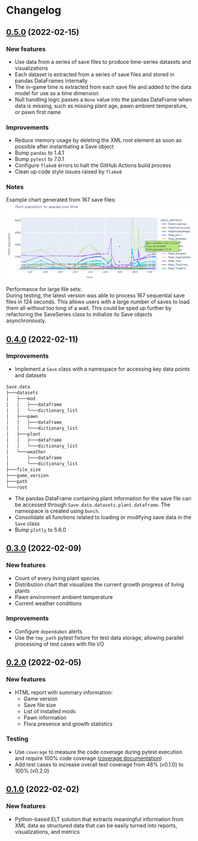 # Changelog

## [0.5.0](https://github.com/stone-tech-inc/rimhistory/tree/v0.5.0) (2022-02-15)

### New features

* Use data from a series of save files to produce time-series datasets and visualizations
* Each dataset is extracted from a series of save files and stored in pandas DataFrames internally
* The in-game time is extracted from each save file and added to the data model for use as a time dimension
* Null handling logic passes a `None` value into the pandas DataFrame when data is missing, such as missing plant age, pawn ambient temperature, or pawn first name

### Improvements

* Reduce memory usage by deleting the XML root element as soon as possible after instantiating a Save object
* Bump `pandas` to 1.4.1
* Bump `pytest` to 7.0.1
* Configure `flake8` errors to halt the GitHub Actions build process
* Clean up code style issues raised by `flake8`

### Notes

Example chart generated from 167 save files:  
![Example line chart visualizing flora population by species over time](docs/images/sample_line_chart_plant_population_by_species_over_time.png)

Performance for large file sets:  
During testing, the latest version was able to process 167 sequential save files in 124 seconds. This allows users with a large number of saves to load them all without too long of a wait. This could be sped up further by refactoring the SaveSeries class to initialize its Save objects asynchronously.

## [0.4.0](https://github.com/stone-tech-inc/rimhistory/tree/v0.4.0) (2022-02-11)

### Improvements

* Implement a `Save` class with a namespace for accessing key data points and datasets

```text
Save.data
├───datasets
│   ├───mod
│   │   ├───dataframe
│   │   └───dictionary_list
│   ├───pawn
│   │   ├───dataframe
│   │   └───dictionary_list
│   ├───plant
│   │   ├───dataframe
│   │   └───dictionary_list
│   └───weather
│       ├───dataframe
│       └───dictionary_list
├───file_size
├───game_version
├───path
└───root
```

* The pandas DataFrame containing plant information for the save file can be accessed through `Save.data.datasets.plant.dataframe`. The namespace is created using `bunch`.
* Consolidate all functions related to loading or modifying save data in the `Save` class
* Bump `plotly` to 5.6.0

## [0.3.0](https://github.com/stone-tech-inc/rimhistory/tree/v0.3.0) (2022-02-09)

### New features

* Count of every living plant species
* Distribution chart that visualizes the current growth progress of living plants
* Pawn environment ambient temperature
* Current weather conditions

### Improvements

* Configure `dependabot` alerts
* Use the `tmp_path` pytest fixture for test data storage, allowing parallel processing of test cases with file I/O

## [0.2.0](https://github.com/stone-tech-inc/rimhistory/tree/v0.2.0) (2022-02-05)

### New features

* HTML report with summary information:
  * Game version
  * Save file size
  * List of installed mods
  * Pawn information
  * Flora presence and growth statistics

### Testing

* Use `coverage` to measure the code coverage during pytest execution and require 100% code coverage ([coverage documentation](https://coverage.readthedocs.io/en/6.3.1/))
* Add test cases to increase overall test coverage from 48% (v0.1.0) to 100% (v0.2.0)

## [0.1.0](https://github.com/stone-tech-inc/rimhistory/tree/v0.1.0) (2022-02-02)

### New features

* Python-based ELT solution that extracts meaningful information from XML data as structured data that can be easily turned into reports, visualizations, and metrics

